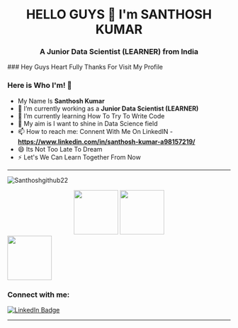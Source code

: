 <h1 align="center">HELLO GUYS 👋 I'm SANTHOSH KUMAR </h1>
<h3 align="center">A Junior Data Scientist (LEARNER) from India </h3>
### Hey Guys Heart Fully Thanks For Visit My Profile

### Here is Who I'm! 👋

- My Name Is **Santhosh Kumar**
- 🔭 I’m currently working as a **Junior Data Scientist (LEARNER)**
- 🌱 I’m currently learning How To Try To Write Code
- 💬 My aim is I want to shine in Data Science field
- 📫 How to reach me: Connent With Me On LinkedIN - **https://www.linkedin.com/in/santhosh-kumar-a98157219/**
- 😄 Its Not Too Late To Dream
- ⚡ Let's We Can Learn Together From Now

----
<p align="left"> <img src="https://komarev.com/ghpvc/?username=Santhoshgithub22&label=Profile%20views&color=0e75b6&style=flat" alt="Santhoshgithub22" /> </p>

<div id="header" align="center">
  <img src="https://media.giphy.com/media/v1.Y2lkPTc5MGI3NjExOTc3MmM3ODcwNzMxOWYwYjVlYmYwZTRlMDhmYjZlMmMzYmI2Nzc5OCZlcD12MV9pbnRlcm5hbF9naWZzX2dpZklkJmN0PXM/M9gbBd9nbDrOTu1Mqx/giphy.gif" width="100"/>
    <img src="https://media.giphy.com/media/gjrYDwbjnK8x36xZIO/giphy.gif" width="100"/>


<div id="header" align="left">
  <img src="https://media.giphy.com/media/gjrYDwbjnK8x36xZIO/giphy.gif" width="100"/>
</div>


<h3 align="left">Connect with me:</h3>
<p align="left">

<a href="https://www.linkedin.com/in/santhosh-kumar-a98157219/">
    <img src="https://img.shields.io/badge/LinkedIn-blue?style=for-the-badge&logo=linkedin&logoColor=white" alt="LinkedIn Badge"/>
  </a>
</p>

---

<!--
**Santhoshgithub22/Santhoshgithub22** is a ✨ _special_ ✨ repository because its `README.md` (this file) appears on your GitHub profile.
